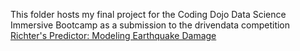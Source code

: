 This folder hosts my final project for the Coding Dojo Data Science Immersive Bootcamp as a submission to the drivendata competition [Richter's Predictor: Modeling Earthquake Damage](https://www.drivendata.org/competitions/57/nepal-earthquake/page/134/)
